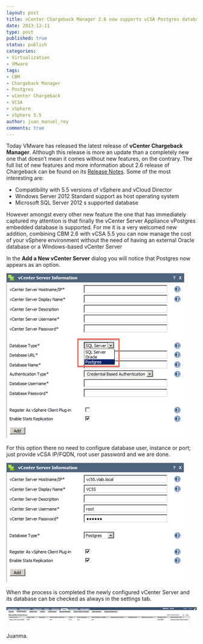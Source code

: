 ```yaml
---
layout: post
title: vCenter Chargeback Manager 2.6 now supports vCSA Postgres database
date: 2013-12-11
type: post
published: true
status: publish
categories:
- Virtualization
- VMware
tags:
- CBM
- Chargeback Manager
- Postgres
- vCenter Chargeback
- VCSA
- vSphere
- vSphere 5.5
author: juan_manuel_rey
comments: true
---
```


Today VMware has released the latest release of **vCenter Chargeback Manager**. Although this release is more an update than a completely new one that doesn’t mean it comes without new features, on the contrary. The full list of new features and more information about 2.6 release of Chargeback can be found on its [Release Notes](https://www.vmware.com/support/vcbm/doc/vcbm_2_6_release_notes.html). Some of the most interesting are:

-   Compatibility with 5.5 versions of vSphere and vCloud Director
-   Windows Server 2012 Standard support as host operating system
-   Microsoft SQL Server 2012 s supported database

However amongst every other new feature the one that has immediately captured my attention is that finally the vCenter Server Appliance vPostgres embedded database is supported. For me it is a very welcomed new addition, combining CBM 2.6 with vCSA 5.5 you can now manage the cost of your vSphere environment without the need of having an external Oracle database or a Windows-based vCenter Server

In the **Add a New vCenter Server** dialog you will notice that Postgres now appears as an option.

[![](/images/cbm_vc_vpostgres.png "Postgres DB for vCenter")]({{site.url}}/images/cbm_vc_vpostgres.png)

For this option there no need to configure database user, instance or port; just provide vCSA IP/FQDN, root user password and we are done.

[![](/images/vc_postgres_db_config_cbm.png)]({{site.url}}/images/vc_postgres_db_config_cbm.png)

When the process is completed the newly configured vCenter Server and its database can be checked as always in the settings tab.

[![](/images/cbm_vc_current_status.png "vCenter Server settings")]({{site.url}}/images/cbm_vc_current_status.png)

Juanma.
